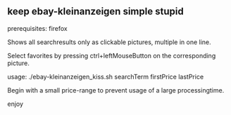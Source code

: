 ## keep ebay-kleinanzeigen simple stupid


prerequisites: firefox

Shows all searchresults only as clickable pictures, multiple in one line.

Select favorites by pressing ctrl+leftMouseButton on the corresponding picture.

usage: ./ebay-kleinanzeigen_kiss.sh searchTerm firstPrice lastPrice

Begin with a small price-range to prevent usage of a large processingtime.

enjoy
